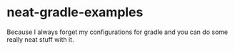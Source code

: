 neat-gradle-examples
====================

Because I always forget my configurations for gradle and you can do some really neat stuff with it.
